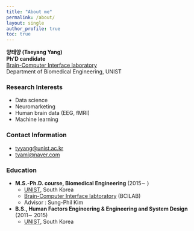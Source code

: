 ```yaml
---
title: "About me"
permalink: /about/
layout: single
author_profile: true
toc: true
---
```


**양태양 (Taeyang Yang)**  
**Ph'D candidate**  
[Brain-Computer Interface laboratory](http://bci.unist.ac.kr)  
Department of Biomedical Engineering, UNIST

### Research Interests
- Data science
- Neuromarketing
- Human brain data (EEG, fMRI)
- Machine learning 

### Contact Information
- tyyang@unist.ac.kr
- tyami@naver.com

### Education
 - **M.S.-Ph.D. course, Biomedical Engineering** (2015∼ )  
	 - [UNIST](https://www.unist.ac.kr/), South Korea  
	 - [Brain-Computer Interface labtoratory](http://bci.unist.ac.kr) (BCILAB)
	 - Advisor : Sung-Phil Kim
 - **B.S., Human Factors Engineering & Engineering and System Design** (2011∼ 2015)  
	 - [UNIST](https://www.unist.ac.kr/), South Korea 

